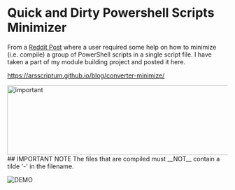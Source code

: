 # Quick and Dirty Powershell Scripts Minimizer

From a [Reddit Post](https://www.reddit.com/r/PowerShell/comments/yixmxr/combining_complex_code_into_single_ps1/) where a user required some help on how to
minimize (i.e. compile) a group of PowerShell scripts in a single script file. I have taken a part of my module building project and posted it here.

https://arsscriptum.github.io/blog/converter-minimize/

<img src="https://arsscriptum.github.io/assets/img/posts/converter-minimize/important.png" alt="important" style="height: 160px; width:605px;"/>
## IMPORTANT NOTE
The files that are compiled must __NOT__ contain a tilde '-' in the filename.

![DEMO](https://arsscriptum.github.io/assets/img/posts/converter-minimize/demo.gif)
